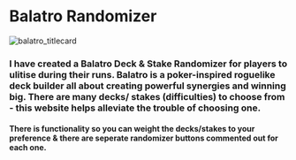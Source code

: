 # Balatro Randomizer

![balatro_titlecard](https://github.com/katherinejleeming/balatro-randomizer/assets/130574058/e1ba88c5-27af-46fc-b057-18c9ad603db9)

### I have created a Balatro Deck & Stake Randomizer for players to ulitise during their runs. Balatro is a poker-inspired roguelike deck builder all about creating powerful synergies and winning big. There are many decks/ stakes (difficulties) to choose from - this website helps alleviate the trouble of choosing one.

#### There is functionality so you can weight the decks/stakes to your preference & there are seperate randomizer buttons commented out for each one.
